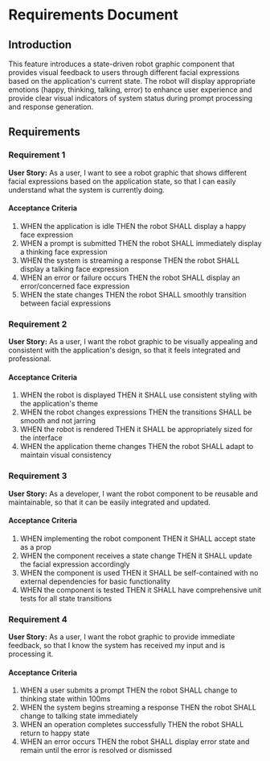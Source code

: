 # Requirements Document

## Introduction

This feature introduces a state-driven robot graphic component that provides visual feedback to users through different facial expressions based on the application's current state. The robot will display appropriate emotions (happy, thinking, talking, error) to enhance user experience and provide clear visual indicators of system status during prompt processing and response generation.

## Requirements

### Requirement 1

**User Story:** As a user, I want to see a robot graphic that shows different facial expressions based on the application state, so that I can easily understand what the system is currently doing.

#### Acceptance Criteria

1. WHEN the application is idle THEN the robot SHALL display a happy face expression
2. WHEN a prompt is submitted THEN the robot SHALL immediately display a thinking face expression
3. WHEN the system is streaming a response THEN the robot SHALL display a talking face expression
4. WHEN an error or failure occurs THEN the robot SHALL display an error/concerned face expression
5. WHEN the state changes THEN the robot SHALL smoothly transition between facial expressions

### Requirement 2

**User Story:** As a user, I want the robot graphic to be visually appealing and consistent with the application's design, so that it feels integrated and professional.

#### Acceptance Criteria

1. WHEN the robot is displayed THEN it SHALL use consistent styling with the application's theme
2. WHEN the robot changes expressions THEN the transitions SHALL be smooth and not jarring
3. WHEN the robot is rendered THEN it SHALL be appropriately sized for the interface
4. WHEN the application theme changes THEN the robot SHALL adapt to maintain visual consistency

### Requirement 3

**User Story:** As a developer, I want the robot component to be reusable and maintainable, so that it can be easily integrated and updated.

#### Acceptance Criteria

1. WHEN implementing the robot component THEN it SHALL accept state as a prop
2. WHEN the component receives a state change THEN it SHALL update the facial expression accordingly
3. WHEN the component is used THEN it SHALL be self-contained with no external dependencies for basic functionality
4. WHEN the component is tested THEN it SHALL have comprehensive unit tests for all state transitions

### Requirement 4

**User Story:** As a user, I want the robot graphic to provide immediate feedback, so that I know the system has received my input and is processing it.

#### Acceptance Criteria

1. WHEN a user submits a prompt THEN the robot SHALL change to thinking state within 100ms
2. WHEN the system begins streaming a response THEN the robot SHALL change to talking state immediately
3. WHEN an operation completes successfully THEN the robot SHALL return to happy state
4. WHEN an error occurs THEN the robot SHALL display error state and remain until the error is resolved or dismissed
